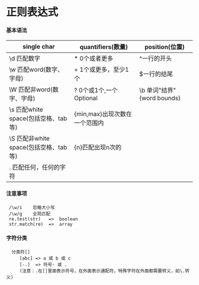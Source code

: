# 正则表达式
#### 基本语法

  single char | quantifiers(数量) | position(位置)
  --- | --- | ---
  \d 匹配数字 | * 0个或者更多 | ^一行的开头
  \w 匹配word(数字、字母) | + 1个或更多，至少1个 | $一行的结尾
  \W 匹配非word(数字、字母) | ? 0个或1个,一个Optional | \b 单词"结界"(word bounds)
  \s 匹配white space(包括空格、tab等) | {min,max}出现次数在一个范围内	
  \S 匹配非white space(包括空格、tab等) | {n}匹配出现n次的 
  . 匹配任何，任何的字符 | 


#### 注意事项 
   ```
    /\w/i    忽略大小写  
    /\w/g    全局匹配   
    re.test(str)   =>  boolean  
    str.match(re)  =>  array  
   ```

#### 字符分类
   ```
     分类符[]
        [abc] => a 或 b 或 c
        [-.]  => 符号- 或 .
        (注意：.在[]里面表示符号，在外面表示通配符，特殊字符在外面都需要转义，如\.转义)      
   ```
